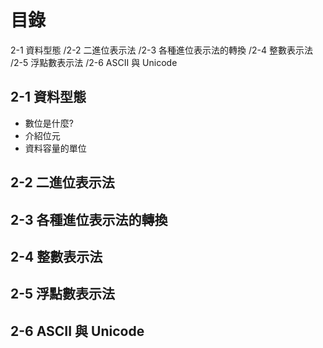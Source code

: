 # 目錄
2-1 資料型態
/2-2 二進位表示法
/2-3 各種進位表示法的轉換
/2-4 整數表示法
/2-5 浮點數表示法
/2-6 ASCII 與 Unicode



## 2-1 資料型態
+ 數位是什麼?
+ 介紹位元
+ 資料容量的單位
## 2-2 二進位表示法
## 2-3 各種進位表示法的轉換
## 2-4 整數表示法
## 2-5 浮點數表示法
## 2-6 ASCII 與 Unicode

